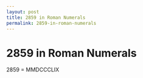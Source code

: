 ```yaml
---
layout: post
title: 2859 in Roman Numerals
permalink: 2859-in-roman-numerals
---
```


# 2859 in Roman Numerals

2859 = MMDCCCLIX
